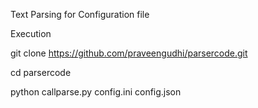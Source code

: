 Text Parsing for Configuration file


Execution

git clone https://github.com/praveengudhi/parsercode.git

cd parsercode

python callparse.py config.ini config.json